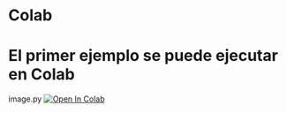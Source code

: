# **Colab**
# **El primer ejemplo se puede ejecutar en Colab**
image.py
[![Open In Colab](https://colab.research.google.com/assets/colab-badge.svg)](https://colab.research.google.com/drive/1tvvWn0r-EKHpHFH6PSmM304n2LcGGbT6#scrollTo=VEFE531vRfx-)
